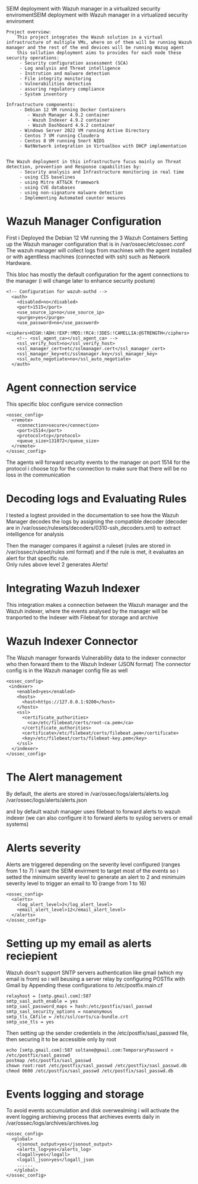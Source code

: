 SEIM deployment with Wazuh manager in a virtualized security enviromentSEIM deployment with Wazuh manager in a virtualized security enviroment

    Project overview:
        This project integrates the Wazuh solution in a virtual infrastructure of multiple VMs, where on of them will be running Wazuh manager and the rest of the end devices will be running Wazug agent 
        this sollution deployment aims to provides for each node these security operations:
         - Security configuration assessment (SCA)
         - Log analysis and Threat intelligence
         - Instrution and malware detection
         - File integrity monitoring
         - Vulnerabilities detection
         - assuring regulatory compliance
         - System inventory

    Infrastructure components:
         - Debian 12 VM running Docker Containers 
            - Wazuh Manager 4.9.2 container
            - Wazuh Indexer 4.9.2 container
            - Wazuh Dashboard 4.9.2 container
         - Windows Server 2022 VM running Active Directory
         - Centos 7 VM running Cloudera 
         - Centos 8 VM running Snort NIDS
         - NatNetwork integration in Virtualbox with DHCP implementation

    
    The Wazuh deployment in this infrastructure fucus mainly on Threat detection, prevention and Response capabilities by:
         - Security analysis and Infrastructure monitoring in real time
         - using CIS baselines
         - using Mitre ATT&CK framework
         - using CVE databases
         - using non-signature malware detection 
         - Implementing Automated counter mesures


# Wazuh Manager Configuration

First i Deployed the Debian 12 VM running the 3 Wazuh Containers
Setting up the Wazuh manager configuration that is in /var/ossec/etc/ossec.conf
The wazuh manager will collect logs from machines with the agent installed or with agentlless machines (connected with ssh) such as Network Hardware.


This bloc has mostly the default configuration for the agent connections to the manager (i will change later to enhance security posture)
```
<!-- Configuration for wazuh-authd -->
  <auth>
    <disabled>no</disabled>
    <port>1515</port>
    <use_source_ip>no</use_source_ip>
    <purge>yes</purge>
    <use_password>no</use_password>
    <ciphers>HIGH:!ADH:!EXP:!MD5:!RC4:!3DES:!CAMELLIA:@STRENGTH</ciphers>
    <!-- <ssl_agent_ca></ssl_agent_ca> -->
    <ssl_verify_host>no</ssl_verify_host>
    <ssl_manager_cert>etc/sslmanager.cert</ssl_manager_cert>
    <ssl_manager_key>etc/sslmanager.key</ssl_manager_key>
    <ssl_auto_negotiate>no</ssl_auto_negotiate>
  </auth>
```


# Agent connection service

This specific bloc configure service connection
```
<ossec_config>
  <remote>
    <connection>secure</connection>
    <port>1514</port>
    <protocol>tcp</protocol>
    <queue_size>131072</queue_size>
  </remote>
</ossec_config>
```
The agents will forward security events to the manager on port 1514
for the protocol i choose tcp for the connection to make sure that there will be no loss in the communication

# Decoding logs and Evaluating Rules

I tested a logtest provided in the documentation to see how the Wazuh Manager decodes the logs by assigning the compatible decoder (decoder are in /var/ossec/rulesets/decoders/0310-ssh_decoders.xml) to extract intelligence for analysis

Then the manager compares it against a ruleset (rules are stored in /var/ossec/ruleset/rules xml format) and if the rule is met, it evaluates an alert for that specific rule.   
Only rules above level 2 generates Alerts!

# Integrating Wazuh Indexer

This integration makes a connection between the Wazuh manager and the Wazuh indexer, where the events analysed by the manager will be tranported to the Indexer with Filebeat for storage and archive

# Wazuh Indexer Connector 

The Wazuh manager forwards Vulnerability data to the indexer connector who then forward them to the Wazuh Indexer (JSON format) 
The connector config is in the Wazuh manager config file as well 

```
<ossec_config>
 <indexer>
    <enabled>yes</enabled>
    <hosts>
      <host>https://127.0.0.1:9200</host>
    </hosts>
    <ssl>
      <certificate_authorities>
        <ca>/etc/filebeat/certs/root-ca.pem</ca>
      </certificate_authorities>
      <certificate>/etc/filebeat/certs/filebeat.pem</certificate>
      <key>/etc/filebeat/certs/filebeat-key.pem</key>
    </ssl>
  </indexer>
</ossec_config>
```

# The Alert management

 By default, the alerts are stored in 
    /var/ossec/logs/alerts/alerts.log 
     /var/ossec/logs/alerts/alerts.json 

and by default wazuh manager uses filebeat to forward alerts to wazuh indexer (we can also configure it to forward alerts to syslog servers or email systems) 

# Alerts severity 

Alerts are triggered depending on the severity level configured (ranges from 1 to 7)
I want the SEIM envirment to target most of the events so i setted the minimuim severity level to generate an alert to 2 and minimuim severity level to trigger an email to 10 (range from 1 to 16)

```
<ossec_config>
  <alerts>
    <log_alert_level>2</log_alert_level>
    <email_alert_level>12</email_alert_level>
  </alerts>
</ossec_config>
```


# Setting up my email as alerts reciepient

Wazuh dosn't support SNTP servers authentication like gmail (which my email is from) so i will beusing a server relay by configuring POSTfix with Gmail by Appending these configurations to /etc/postfix.main.cf

```
relayhost = [smtp.gmail.com]:587
smtp_sasl_auth_enable = yes
smtp_sasl_password_maps = hash:/etc/postfix/sasl_passwd
smtp_sasl_security_options = noanonymous
smtp_tls_CAfile = /etc/ssl/certs/ca-bundle.crt
smtp_use_tls = yes
```

Then setting up the sender credentiels in the /etc/postfix/sasl_passwd file, then securing it to be accessible only by root

```
echo [smtp.gmail.com]:587 soltane@gmail.com:TemporaryPassword > /etc/postfix/sasl_passwd
postmap /etc/postfix/sasl_passwd
chown root:root /etc/postfix/sasl_passwd /etc/postfix/sasl_passwd.db
chmod 0600 /etc/postfix/sasl_passwd /etc/postfix/sasl_passwd.db
```

# Events logging and storage 

To avoid events accumulation and disk overwealming i will activate the event logging archieving process that archieves events daily in 
/var/ossec/logs/archives/archives.log

```
<ossec_config>
  <global>
    <jsonout_output>yes</jsonout_output>
    <alerts_log>yes</alerts_log>
    <logall>yes</logall>
    <logall_json>yes</logall_json
    ......
   </global>
</ossec_config>
```













